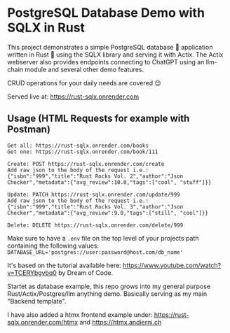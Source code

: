 # PostgreSQL Database Demo with SQLX in Rust

This project demonstrates a simple PostgreSQL database 💾 application written in Rust 🦀 using the SQLX library and serving it with Actix. The Actix webserver also provides endpoints connecting to ChatGPT using an llm-chain module and several other demo features.

CRUD operations for your daily needs are covered 😊

Served live at: https://rust-sqlx.onrender.com

## Usage (HTML Requests for example with Postman)

    Get all: https://rust-sqlx.onrender.com/books
    Get one: https://rust-sqlx.onrender.com/book/111

    Create: POST https://rust-sqlx.onrender.com/create
    Add raw json to the body of the request i.e.:
    {"isbn":"999","title":"Rust Rocks Vol. 2","author":"Json Checker","metadata":{"avg_review":10.0,"tags":["cool", "stuff"]}}

    Update: PATCH https://rust-sqlx.onrender.com/update/999
    Add raw json to the body of the request i.e.:
    {"isbn":"999","title":"Rust Rocks Vol. 3","author":"Json Checker","metadata":{"avg_review":9.0,"tags":["still", "cool"]}}

    Delete: DELETE https://rust-sqlx.onrender.com/delete/999

Make sure to have a `.env` file on the top level of your projects path containing the following values:
`DATABASE_URL='postgres://user:password@host.com/db_name'`

It's based on the tutorial available here:
https://www.youtube.com/watch?v=TCERYbgvbq0 by Dream of Code.

Startet as database example, this repo grows into my general purpose Rust/Actix/Postgres/llm anything demo. Basically serving as my main "Backend template".

I have also added a htmx frontend example under:
https://rust-sqlx.onrender.com/htmx and https://htmx.andierni.ch

